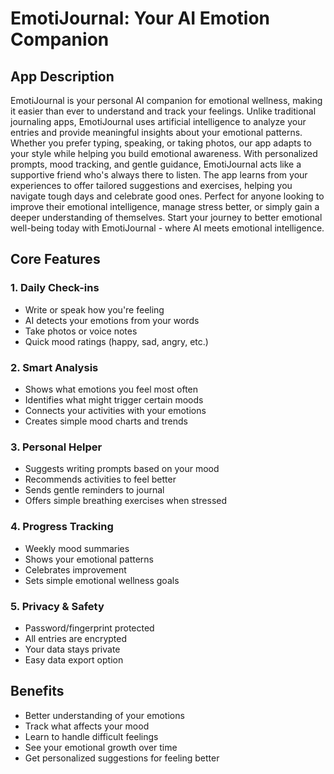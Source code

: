 EmotiJournal: Your AI Emotion Companion
=======================================

App Description
---------------

EmotiJournal is your personal AI companion for emotional wellness, making it easier than ever to understand and track your feelings. Unlike traditional journaling apps, EmotiJournal uses artificial intelligence to analyze your entries and provide meaningful insights about your emotional patterns. Whether you prefer typing, speaking, or taking photos, our app adapts to your style while helping you build emotional awareness. With personalized prompts, mood tracking, and gentle guidance, EmotiJournal acts like a supportive friend who's always there to listen. The app learns from your experiences to offer tailored suggestions and exercises, helping you navigate tough days and celebrate good ones. Perfect for anyone looking to improve their emotional intelligence, manage stress better, or simply gain a deeper understanding of themselves. Start your journey to better emotional well-being today with EmotiJournal - where AI meets emotional intelligence.

Core Features
-------------

### 1\. Daily Check-ins

-   Write or speak how you're feeling
-   AI detects your emotions from your words
-   Take photos or voice notes
-   Quick mood ratings (happy, sad, angry, etc.)

### 2\. Smart Analysis

-   Shows what emotions you feel most often
-   Identifies what might trigger certain moods
-   Connects your activities with your emotions
-   Creates simple mood charts and trends

### 3\. Personal Helper

-   Suggests writing prompts based on your mood
-   Recommends activities to feel better
-   Sends gentle reminders to journal
-   Offers simple breathing exercises when stressed

### 4\. Progress Tracking

-   Weekly mood summaries
-   Shows your emotional patterns
-   Celebrates improvement
-   Sets simple emotional wellness goals

### 5\. Privacy & Safety

-   Password/fingerprint protected
-   All entries are encrypted
-   Your data stays private
-   Easy data export option

Benefits
--------

-   Better understanding of your emotions
-   Track what affects your mood
-   Learn to handle difficult feelings
-   See your emotional growth over time
-   Get personalized suggestions for feeling better
